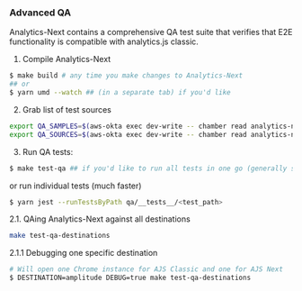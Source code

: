 ### Advanced QA

Analytics-Next contains a comprehensive QA test suite that verifies that E2E functionality is compatible with analytics.js classic.

1. Compile Analytics-Next

```sh
$ make build # any time you make changes to Analytics-Next
## or
$ yarn umd --watch ## (in a separate tab) if you'd like
```

2. Grab list of test sources

```sh
export QA_SAMPLES=$(aws-okta exec dev-write -- chamber read analytics-next QA_SAMPLES -q)
export QA_SOURCES=$(aws-okta exec dev-write -- chamber read analytics-next QA_SOURCES -q)
```

3. Run QA tests:

```sh
$ make test-qa ## if you'd like to run all tests in one go (generally slower)
```

or run individual tests (much faster)

```sh
$ yarn jest --runTestsByPath qa/__tests__/<test_path>
```

2.1. QAing Analytics-Next against all destinations

```sh
make test-qa-destinations
```

2.1.1 Debugging one specific destination

```sh
# Will open one Chrome instance for AJS Classic and one for AJS Next
$ DESTINATION=amplitude DEBUG=true make test-qa-destinations
```
